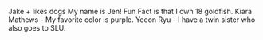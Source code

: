 Jake + likes dogs
My name is Jen! Fun Fact is that I own 18 goldfish. 
Kiara Mathews - My favorite color is purple. 
Yeeon Ryu - I have a twin sister who also goes to SLU.
